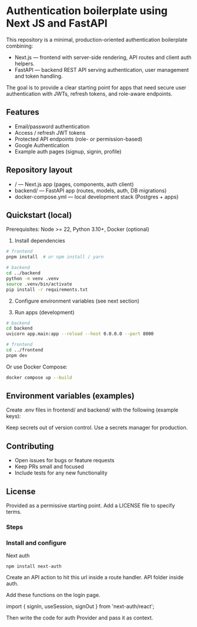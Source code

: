 # Authentication boilerplate using Next JS and FastAPI

This repository is a minimal, production-oriented authentication boilerplate combining:
- Next.js — frontend with server-side rendering, API routes and client auth helpers.
- FastAPI — backend REST API serving authentication, user management and token handling.

The goal is to provide a clear starting point for apps that need secure user authentication with JWTs, refresh tokens, and role-aware endpoints.

## Features

- Email/password authentication
- Access / refresh JWT tokens
- Protected API endpoints (role- or permission-based)
- Google Authentication
- Example auth pages (signup, signin, profile)

## Repository layout

- / — Next.js app (pages, components, auth client)
- backend/ — FastAPI app (routes, models, auth, DB migrations)
- docker-compose.yml — local development stack (Postgres + apps)

## Quickstart (local)

Prerequisites: Node >= 22, Python 3.10+, Docker (optional)

1. Install dependencies
```bash
# frontend
pnpm install  # or npm install / yarn

# backend
cd ../backend
python -m venv .venv
source .venv/bin/activate
pip install -r requirements.txt
```

2. Configure environment variables (see next section)

3. Run apps (development)
```bash
# backend
cd backend
uvicorn app.main:app --reload --host 0.0.0.0 --port 8000

# frontend
cd ../frontend
pnpm dev
```

Or use Docker Compose:
```bash
docker compose up --build
```

## Environment variables (examples)

Create .env files in frontend/ and backend/ with the following (example keys):

Keep secrets out of version control. Use a secrets manager for production.

## Contributing

- Open issues for bugs or feature requests
- Keep PRs small and focused
- Include tests for any new functionality

## License

Provided as a permissive starting point. Add a LICENSE file to specify terms.


### Steps 

### Install and configure 

Next auth

```
npm install next-auth
```

Create an API action to hit this url inside a route handler. API folder inside auth.

Add these functions on the login page.

import { signIn, useSession, signOut } from 'next-auth/react';

Then write the code for auth Provider and pass it as context.
